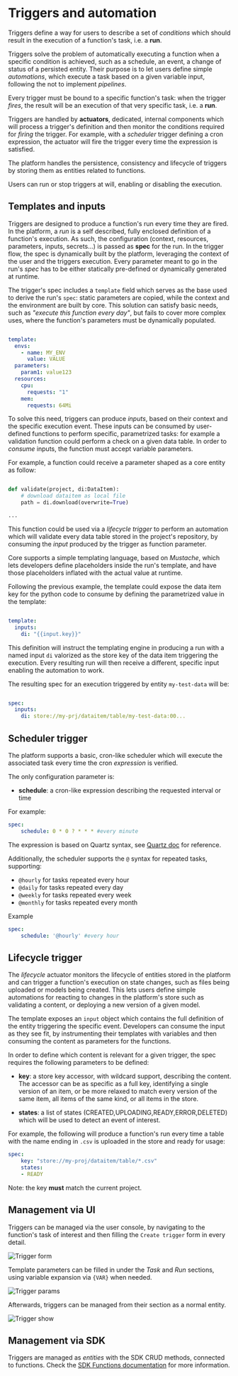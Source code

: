 # Triggers and automation

Triggers define a way for users to describe a set of *conditions* which should result in the execution of a function's task, i.e. a **run**.

Triggers solve the problem of automatically executing a function when a specific condition is achieved, such as a schedule, an event, a change of status of a persisted entity. Their purpose is to let users define simple *automations*, which execute a task based on a given variable input, following the  not to implement *pipelines*.

Every trigger must be bound to a specific function's task: when the trigger *fires*, the result will be an execution of that very specific task, i.e. a **run**.

Triggers are handled by **actuators**, dedicated, internal components which will process a trigger's definition and then monitor the conditions required for *firing* the trigger. For example, with a *scheduler* trigger defining a cron expression, the actuator will fire the trigger every time the expression is satisfied.

The platform handles the persistence, consistency and lifecycle of triggers by storing them as entities related to functions.

Users can run or stop triggers at will, enabling or disabling the execution.


## Templates and inputs

Triggers are designed to produce a function's run every time they are fired. In the platform, a *run* is a self described, fully enclosed definition of a function's execution. As such, the configuration (context, resources, parameters, inputs, secrets...) is passed as **spec** for the run. In the trigger flow, the spec is dynamically built by the platform, leveraging the context of the user and the triggers execution. Every parameter meant to go in the run's *spec* has to be either statically pre-defined or dynamically generated at runtime. 

The trigger's spec includes a `template` field which serves as the base used to derive the run's `spec`: static parameters are copied, while the context and the environment are built by core. This solution can satisfy basic needs, such as *"execute this function every day"*, but fails to cover more complex uses, where the function's parameters must be dynamically populated.


```yaml

template:
  envs:
    - name: MY_ENV
      value: VALUE
  parameters:
    param1: value123
  resources:
    cpu:
      requests: "1"
    mem:
      requests: 64Mi

```


To solve this need, triggers can produce *inputs*, based on their context and the specific execution event. These inputs can be consumed by user-defined functions to perform specific, parametrized tasks: for example a validation function could perform a check on a given data table. In order to *consume* inputs, the function must accept variable parameters.

For example, a function could receive a parameter shaped as a core entity as follow:

```python

def validate(project, di:DataItem):
    # download dataitem as local file
    path = di.download(overwrite=True)

...

```

This function could be used via a *lifecycle trigger* to perform an automation which will validate every data table stored in the project's repository, by consuming the *input* produced by the trigger as function parameter.

Core supports a simple templating language, based on *Mustache*, which lets developers define placeholders inside the run's template, and have those placeholders inflated with the actual value at runtime.

Following the previous example, the template could expose the data item key for the python code to consume by defining the parametrized value in the template:

```yaml

template:
  inputs:
    di: "{{input.key}}"

```

This definition will instruct the templating engine in producing a run with a named input `di` valorized as the store key of the data item triggering the execution. Every resulting run will then receive a different, specific input enabling the automation to work.

The resulting spec for an execution triggered by entity `my-test-data` will be:

```yaml

spec:
  inputs:
    di: store://my-prj/dataitem/table/my-test-data:00...

```


## Scheduler trigger

The platform supports a basic, cron-like scheduler which will execute the associated task every time the cron *expression* is verified.

The only configuration parameter is:
* **schedule**: a cron-like expression describing the requested interval or time


For example:
```yaml
spec: 
    schedule: 0 * 0 ? * * * #every minute

```

The expression is based on Quartz syntax, see [Quartz doc](https://www.quartz-scheduler.org/documentation/quartz-2.3.0/tutorials/crontrigger.html) for reference.


Additionally, the scheduler supports the `@` syntax for repeated tasks, supporting:

* `@hourly` for tasks repeated every hour
* `@daily` for tasks repeated every day
* `@weekly` for tasks repeated every week
* `@monthly` for tasks repeated every month


Example
```yaml
spec: 
    schedule: '@hourly' #every hour

```

## Lifecycle trigger

The *lifecycle* actuator monitors the lifecycle of entities stored in the platform and can trigger a function's execution on state changes, such as files being uploaded or models being created. This lets users define simple automations for reacting to changes in the platform's store such as validating a content, or deploying a new version of a given model.

The template exposes an ``input`` object which contains the full definition of the entity triggering the specific event. Developers can consume the input as they see fit, by instrumenting their templates with variables and then consuming the content as parameters for the functions.

In order to define which content is relevant for a given trigger, the spec requires the following parameters to be defined:

* **key**: a store key accessor, with wildcard support, describing the content. The accessor can be as specific as a full key, identifying a single version of an item, or be more relaxed to match every version of the same item, all items of the same kind, or all items in the store. 

* **states**: a list of states (CREATED,UPLOADING,READY,ERROR,DELETED) which will be used to detect an event of interest.


For example, the following will produce a function's run every time a table with the name ending in `.csv` is uploaded in the store and ready for usage:

```yaml
spec:
    key: "store://my-proj/dataitem/table/*.csv"
    states:
    - READY

```

Note: the key **must** match the current project.



## Management via UI

Triggers can be managed via the user console, by navigating to the function's task of interest and then filling the `Create trigger` form in every detail.

![Trigger form](../images/console/trigger-create.png)


Template parameters can be filled in under the *Task* and *Run* sections, using variable expansion via `{VAR}` when needed.

![Trigger params](../images/console/trigger-params.png)


Afterwards, triggers can be managed from their section as a normal entity.


![Trigger show](../images/console/trigger-show.png)



## Management via SDK

Triggers are managed as *entities* with the SDK CRUD methods, connected to functions.
Check the [SDK Functions documentation](https://scc-digitalhub.github.io/sdk-docs/objects/function/entity/) for more information.
